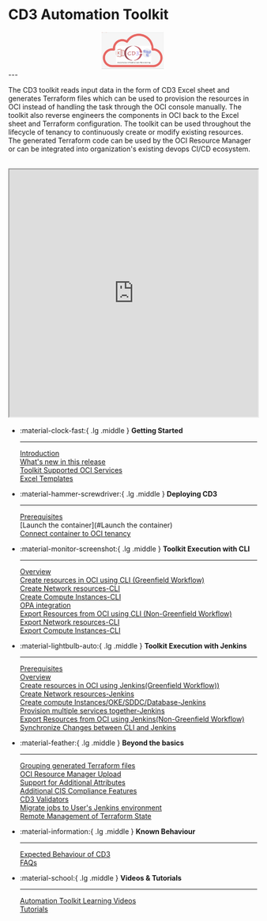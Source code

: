 
# **CD3 Automation Toolkit**  
<center><img width="25%" height="30%"  alt="CD3 Logo" src= "/images/CD3-logo.png"> </center>
---

The CD3 toolkit reads input data in the form of CD3 Excel sheet and generates Terraform files which can be used to provision the resources in OCI instead of handling the task through the OCI console manually. The toolkit also reverse engineers the components in OCI back to the Excel sheet and Terraform configuration. The toolkit can be used throughout the lifecycle of tenancy to continuously create or modify existing resources. The generated Terraform code can be used by the OCI Resource Manager or can be integrated into organization's existing devops CI/CD ecosystem.

<br>

<iframe width="100%" height="500" src="https://www.youtube.com/embed/watch?v=TSNu0pUHYsE&list=PLPIzp-E1msrbJ3WawXVhzimQnLw5iafcp&index=1">
</iframe>

<br>
<style>
    .grid.cards {
        border-top-color: #5c926c;
        border-radius: 0.5rem;
    }
</style>

<div class="grid cards" style="border-top-color: #5c926c; border-radius: 1.5rem;" markdown>


-   :material-clock-fast:{ .lg .middle } __Getting Started__

    ---
    [Introduction](#Introduction)<br>
    [What's new in this release](#What's_new_in_this_release)<br>
    [Toolkit Supported OCI Services](#)<br>
    [Excel Templates](#)<br>

-   :material-hammer-screwdriver:{ .lg .middle } __Deploying CD3__

    ---
    [Prerequisites](#Prerequisites)<br>
    [Launch the container](#Launch the container)<br>
    [Connect container to OCI tenancy](#)<br>

-   :material-monitor-screenshot:{ .lg .middle } __Toolkit Execution with CLI__

    ---
    [Overview](#)<br>
    [Create resources in OCI using CLI (Greenfield Workflow)](#)<br>
    [Create Network resources-CLI](#)<br>
    [Create Compute Instances-CLI](#)<br>
    [OPA integration](#)<br>
    [Export Resources from OCI using CLI (Non-Greenfield Workflow)](#)<br>
    [Export Network resources-CLI](#)<br>
    [Export Compute Instances-CLI](#)<br>

-   :material-lightbulb-auto:{ .lg .middle } __Toolkit Execution with Jenkins__

    ---

    [Prerequisites](#)<br>
    [Overview](#)<br>
    [Create resources in OCI using Jenkins(Greenfield Workflow))](#)<br>
    [Create Network resources-Jenkins](#)<br>
    [Create compute Instances/OKE/SDDC/Database-Jenkins](#)<br>
    [Provision multiple services together-Jenkins](#)<br>
    [Export Resources from OCI using Jenkins(Non-Greenfield Workflow)](#)<br>
    [Synchronize Changes between CLI and Jenkins](#)<br>   
    

-   :material-feather:{ .lg .middle } __Beyond the basics__

    ---
    [Grouping generated Terraform files](#Introduction)<br>
    [OCI Resource Manager Upload](#What's_new_in_this_release)<br>
    [Support for Additional Attributes](#)<br>
    [Additional CIS Compliance Features](#)<br>
    [CD3 Validators](#)<br>
    [Migrate jobs to User's Jenkins environment](#)<br>
    [Remote Management of Terraform State](#)<br>

-   :material-information:{ .lg .middle } __Known Behaviour__

    ---
    [Expected Behaviour of CD3](#)<br>
    [FAQs](#)<br>

-  :material-school:{ .lg .middle } __Videos & Tutorials__

    ---
    [Automation Toolkit Learning Videos](#)<br>
    [Tutorials](#)<br>
</div>